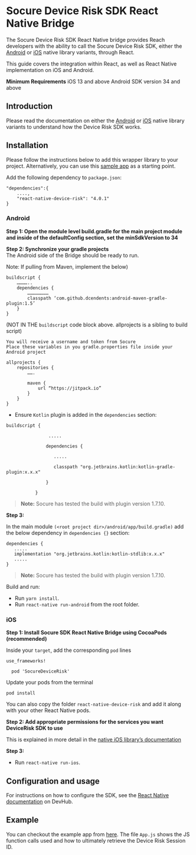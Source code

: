 # Socure Device Risk SDK React Native Bridge

The Socure Device Risk SDK React Native bridge provides Reach developers with the ability to call the Socure Device Risk SDK, either the [Android](https://github.com/socure-inc/socure-sigmadevice-sdk-android) or [iOS](https://github.com/socure-inc/socure-sigmadevice-sdk-ios) native library variants, through React.

This guide covers the integration within React, as well as React Native implementation on iOS and Android.

**Minimum Requirements**
iOS 13 and above
Android SDK version 34 and above

## Introduction
Please read the documentation on either the [Android](https://github.com/socure-inc/socure-sigmadevice-sdk-android) or [iOS](https://github.com/socure-inc/socure-sigmadevice-sdk-ios) native library variants to understand how the Device Risk SDK works.

## Installation

Please follow the instructions below to add this wrapper library to your project. Alternatively, you can use this [sample app](https://github.com/socure-inc/socure-sigmadevice-demo-app-react-native) as a starting point.

Add the following dependency to `package.json`:

```
"dependencies":{
	....,
	"react-native-device-risk": "4.0.1"
}
```

### Android
**Step 1: Open the module level build.gradle for the main project module and inside of the defaultConfig section, set the minSdkVersion to 34**

**Step 2: Synchronize your gradle projects**
<br>The Android side of the Bridge should be ready to run.

Note: If pulling from Maven, implement the below)
```
buildscript {
	…………..
	dependencies {
		……………………
		classpath ‘com.github.dcendents:android-maven-gradle-plugin:1.5’
	}
}
```

(NOT IN THE `buildscript` code block above. allprojects is a sibling to build script)
```
You will receive a username and token from Socure
Place these variables in you gradle.properties file inside your Android project

allprojects {
    repositories {
        …….

        maven {
            url “https://jitpack.io”
        }
    }
}
```

* Ensure `Kotlin` plugin is added in the `dependencies` section:
```
buildscript {

                .....

               dependencies {

                  .....

                  classpath "org.jetbrains.kotlin:kotlin-gradle-plugin:x.x.x"

               }

           }
```
> **Note:** Socure has tested the build with plugin version 1.7.10.

**Step 3:**

In the main module `(<root project dir>/android/app/build.gradle)` add the below dependency
in `dependencies {}` section:

```
dependencies {
   .....
   implementation "org.jetbrains.kotlin:kotlin-stdlib:x.x.x"
   .....
}
```

> **Note:** Socure has tested the build with plugin version 1.7.10.

Build and run:

* Run `yarn install`.
* Run `react-native run-android` from the root folder.

### iOS

**Step 1: Install Socure SDK React Native Bridge using CocoaPods (recommended)**

Inside your `target`, add the corresponding `pod` lines

```
use_frameworks!

  pod 'SocureDeviceRisk'
```

Update your pods from the terminal
```
pod install
```

You can also copy the folder `react-native-device-risk` and add it along with your other React Native pods.

**Step 2: Add appropriate permissions for the services you want DeviceRisk SDK to use**

This is explained in more detail in the [native iOS library’s documentation](https://developer.socure.com/docs/sdks/sigma-device/ios-sdk/ios-overview#deviceriskdatasources)

**Step 3:**

* Run `react-native run-ios`.

## Configuration and usage
For instructions on how to configure the SDK, see the [React Native documentation](https://developer.socure.com/docs/sdks/sigma-device/react/react-overview) on DevHub.

## Example
You can checkout the example app from [here](https://github.com/socure-inc/socure-sigmadevice-demo-app-react-native). The file `App.js` shows the JS function calls used and how to ultimately retrieve the Device Risk Session ID.
